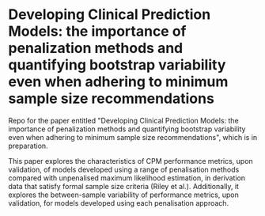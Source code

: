 # Developing Clinical Prediction Models: the importance of penalization methods and quantifying bootstrap variability even when adhering to minimum sample size recommendations
Repo for the paper entitled "Developing Clinical Prediction Models: the importance of penalization methods and quantifying bootstrap variability even when adhering to minimum sample size recommendations", which is in preparation.

This paper explores the characteristics of CPM performance metrics, upon validation, of models developed using a range of penalisation methods compared with unpenalised maximum likelihood estimation, in derivation data that satisfy formal sample size criteria (Riley et al.). Additionally, it explores the between-sample variability of performance metrics, upon validation, for models developed using each penalisation approach. 
